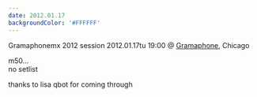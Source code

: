 ```yaml
---
date: 2012.01.17
backgroundColor: '#FFFFFF'
---
```


Gramaphonemx 2012 session 2012.01.17tu 19:00 @ [Gramaphone](http://www.gramaphonerecords.com/), Chicago  

m50...  
no setlist  

thanks to lisa qbot for coming through